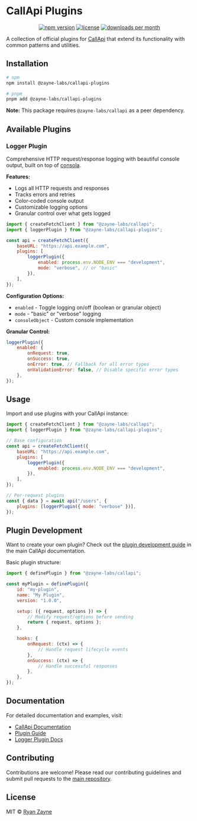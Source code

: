 # CallApi Plugins

<p align="center">
   <a href="https://www.npmjs.com/package/@zayne-labs/callapi-plugins"><img src="https://img.shields.io/npm/v/@zayne-labs/callapi-plugins?style=flat&color=EFBA5F" alt="npm version"></a>
   <a href="https://github.com/zayne-labs/callapi/blob/master/LICENSE"><img src="https://img.shields.io/npm/l/@zayne-labs/callapi-plugins?style=flat&color=EFBA5F" alt="license"></a>
   <a href="https://www.npmjs.com/package/@zayne-labs/callapi-plugins"><img src="https://img.shields.io/npm/dm/@zayne-labs/callapi-plugins?style=flat&color=EFBA5F" alt="downloads per month"></a>
</p>

A collection of official plugins for [CallApi](https://github.com/zayne-labs/callapi) that extend its functionality with common patterns and utilities.

## Installation

```bash
# npm
npm install @zayne-labs/callapi-plugins

# pnpm
pnpm add @zayne-labs/callapi-plugins
```

**Note:** This package requires `@zayne-labs/callapi` as a peer dependency.

## Available Plugins

### Logger Plugin

Comprehensive HTTP request/response logging with beautiful console output, built on top of [consola](https://github.com/unjs/consola).

**Features:**

- Logs all HTTP requests and responses
- Tracks errors and retries
- Color-coded console output
- Customizable logging options
- Granular control over what gets logged

```js
import { createFetchClient } from "@zayne-labs/callapi";
import { loggerPlugin } from "@zayne-labs/callapi-plugins";

const api = createFetchClient({
	baseURL: "https://api.example.com",
	plugins: [
		loggerPlugin({
			enabled: process.env.NODE_ENV === "development",
			mode: "verbose", // or "basic"
		}),
	],
});
```

**Configuration Options:**

- `enabled` - Toggle logging on/off (boolean or granular object)
- `mode` - "basic" or "verbose" logging
- `consoleObject` - Custom console implementation

**Granular Control:**

```js
loggerPlugin({
	enabled: {
		onRequest: true,
		onSuccess: true,
		onError: true, // Fallback for all error types
		onValidationError: false, // Disable specific error types
	},
});
```

## Usage

Import and use plugins with your CallApi instance:

```js
import { createFetchClient } from "@zayne-labs/callapi";
import { loggerPlugin } from "@zayne-labs/callapi-plugins";

// Base configuration
const api = createFetchClient({
	baseURL: "https://api.example.com",
	plugins: [
		loggerPlugin({
			enabled: process.env.NODE_ENV === "development",
		}),
	],
});

// Per-request plugins
const { data } = await api("/users", {
	plugins: [loggerPlugin({ mode: "verbose" })],
});
```

## Plugin Development

Want to create your own plugin? Check out the [plugin development guide](https://zayne-labs-callapi.netlify.app/docs/plugins) in the main CallApi documentation.

Basic plugin structure:

```js
import { definePlugin } from "@zayne-labs/callapi";

const myPlugin = definePlugin({
	id: "my-plugin",
	name: "My Plugin",
	version: "1.0.0",

	setup: ({ request, options }) => {
		// Modify request/options before sending
		return { request, options };
	},

	hooks: {
		onRequest: (ctx) => {
			// Handle request lifecycle events
		},
		onSuccess: (ctx) => {
			// Handle successful responses
		},
	},
});
```

## Documentation

For detailed documentation and examples, visit:

- [CallApi Documentation](https://zayne-labs-callapi.netlify.app)
- [Plugin Guide](https://zayne-labs-callapi.netlify.app/docs/plugins)
- [Logger Plugin Docs](https://zayne-labs-callapi.netlify.app/docs/plugins/utility/logger)

## Contributing

Contributions are welcome! Please read our contributing guidelines and submit pull requests to the [main repository](https://github.com/zayne-labs/callapi).

## License

MIT © [Ryan Zayne](https://github.com/zayne-labs)
